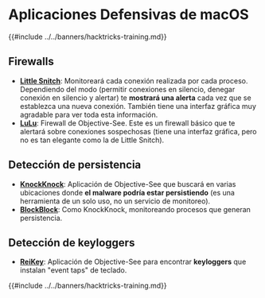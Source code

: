 # Aplicaciones Defensivas de macOS

{{#include ../../banners/hacktricks-training.md}}

## Firewalls

- [**Little Snitch**](https://www.obdev.at/products/littlesnitch/index.html): Monitoreará cada conexión realizada por cada proceso. Dependiendo del modo (permitir conexiones en silencio, denegar conexión en silencio y alertar) te **mostrará una alerta** cada vez que se establezca una nueva conexión. También tiene una interfaz gráfica muy agradable para ver toda esta información.
- [**LuLu**](https://objective-see.org/products/lulu.html): Firewall de Objective-See. Este es un firewall básico que te alertará sobre conexiones sospechosas (tiene una interfaz gráfica, pero no es tan elegante como la de Little Snitch).

## Detección de persistencia

- [**KnockKnock**](https://objective-see.org/products/knockknock.html): Aplicación de Objective-See que buscará en varias ubicaciones donde **el malware podría estar persistiendo** (es una herramienta de un solo uso, no un servicio de monitoreo).
- [**BlockBlock**](https://objective-see.org/products/blockblock.html): Como KnockKnock, monitoreando procesos que generan persistencia.

## Detección de keyloggers

- [**ReiKey**](https://objective-see.org/products/reikey.html): Aplicación de Objective-See para encontrar **keyloggers** que instalan "event taps" de teclado.&#x20;

{{#include ../../banners/hacktricks-training.md}}
